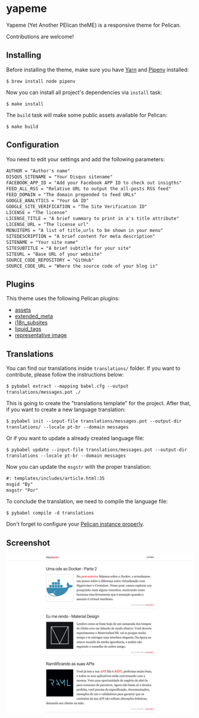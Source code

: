 # yapeme

Yapeme (Yet Another PElican theME) is a responsive theme for Pelican.

Contributions are welcome!

## Installing

Before installing the theme, make sure you have [Yarn](https://yarnpkg.com/en/) and [Pipenv](https://github.com/pypa/pipenv) installed:

    $ brew install node pipenv

Now you can install all project's dependencies via `install` task:

    $ make install

The `build` task will make some public assets available for Pelican:

    $ make build

## Configuration

You need to edit your settings and add the following parameters:

```
AUTHOR = "Author's name"
DISQUS_SITENAME = "Your Disqus sitename"
FACEBOOK_APP_ID = "Add your Facebook APP ID to check out insigths"
FEED_ALL_RSS = "Relative URL to output the all-posts RSS feed"
FEED_DOMAIN = "The domain prepended to feed URLs"
GOOGLE_ANALYTICS = "Your GA ID"
GOOGLE_SITE_VERIFICATION = "The Site Verification ID"
LICENSE = "The license"
LICENSE_TITLE = "A brief summary to print in a's title attribute"
LICENSE_URL = "The license url"
MENUITEMS = "A list of title,urls to be shown in your menu"
SITEDESCRIPTION = "A brief content for meta description"
SITENAME = "Your site name"
SITESUBTITLE = "A brief subtitle for your site"
SITEURL = "Base URL of your website"
SOURCE_CODE_REPOSITORY = "GitHub"
SOURCE_CODE_URL = "Where the source code of your blog is"
```

## Plugins

This theme uses the following Pelican plugins:

- [assets](https://github.com/getpelican/pelican-plugins/tree/master/assets)
- [extended_meta](https://github.com/kplaube/extended_meta)
- [i18n_subsites](https://github.com/getpelican/pelican-plugins/tree/master/i18n_subsites)
- [liquid_tags](https://github.com/getpelican/pelican-plugins/tree/master/liquid_tags)
- [representative image](https://github.com/getpelican/pelican-plugins/tree/master/representative_image)

## Translations

You can find our translations inside `translations/` folder. If you want to contribute, please follow the instructions below:

    $ pybabel extract --mapping babel.cfg --output translations/messages.pot ./

This is going to create the "translations template" for the project. After that, if you want to create a new language translation:

    $ pybabel init --input-file translations/messages.pot --output-dir translations/ --locale pt-br --domain messages

Or if you want to update a already created language file:

    $ pybabel update --input-file translations/messages.pot --output-dir translations --locale pt-br --domain messages

Now you can update the `msgstr` with the proper translation:

    #: templates/includes/article.html:35
    msgid "By"
    msgstr "Por"

To conclude the translation, we need to compile the language file:

    $ pybabel compile -d translations

Don't forget to configure your [Pelican instance properly](http://docs.getpelican.com/en/stable/content.html#translations).

## Screenshot

![screenshot](docs/screenshot.png)

